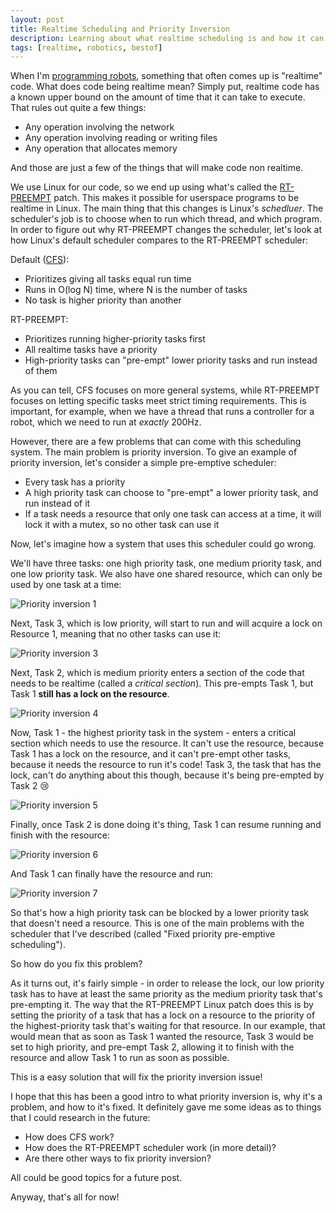 ```yaml
---
layout: post
title: Realtime Scheduling and Priority Inversion
description: Learning about what realtime scheduling is and how it can result in priority inversion
tags: [realtime, robotics, bestof]
---
```

When I'm [programming robots](http://www.citruscircuits.org/), something that often comes up is "realtime" code. What does code being realtime mean? Simply put, realtime code has a known upper bound on the amount of time that it can take to execute. That rules out quite a few things:

* Any operation involving the network
* Any operation involving reading or writing files
* Any operation that allocates memory

And those are just a few of the things that will make code non realtime.

We use Linux for our code, so we end up using what's called the [RT-PREEMPT](https://rt.wiki.kernel.org/index.php/Main_Page) patch. This makes it possible for userspace programs to be realtime in Linux. The main thing that this changes is Linux's _schedluer_. The scheduler's job is to choose when to run which thread, and which program. In order to figure out why RT-PREEMPT changes the scheduler, let's look at how Linux's default scheduler compares to the RT-PREEMPT scheduler:

Default ([CFS](https://en.wikipedia.org/wiki/Completely_Fair_Scheduler)):

* Prioritizes giving all tasks equal run time
* Runs in O(log N) time, where N is the number of tasks
* No task is higher priority than another

RT-PREEMPT:

* Prioritizes running higher-priority tasks first
* All realtime tasks have a priority
* High-priority tasks can "pre-empt" lower priority tasks and run instead of them

As you can tell, CFS focuses on more general systems, while RT-PREEMPT focuses on letting specific tasks meet strict timing requirements. This is important, for example, when we have a thread that runs a controller for a robot, which we need to run at _exactly_ 200Hz.

However, there are a few problems that can come with this scheduling system. The main problem is priority inversion. To give an example of priority inversion, let's consider a simple pre-emptive scheduler:

* Every task has a priority
* A high priority task can choose to "pre-empt" a lower priority task, and run instead of it
* If a task needs a resource that only one task can access at a time, it will lock it with a mutex, so no other task can use it

Now, let's imagine how a system that uses this scheduler could go wrong.

We'll have three tasks: one high priority task, one medium priority task, and one low priority task. We also have one shared resource, which can only be used by one task at a time:

<img src="../assets/priority_inversion/1.jpg" alt="Priority inversion 1">

Next, Task 3, which is low priority, will start to run and will acquire a lock on Resource 1, meaning that no other tasks can use it:

<img src="../assets/priority_inversion/3.jpg" alt="Priority inversion 3">

Next, Task 2, which is medium priority enters a section of the code that needs to be realtime (called a _critical section_). This pre-empts Task 1, but Task 1 **still has a lock on the resource**.

<img src="../assets/priority_inversion/4.jpg" alt="Priority inversion 4">

Now, Task 1 - the highest priority task in the system - enters a critical section which needs to use the resource. It can't use the resource, because Task 1 has a lock on the resource, and it can't pre-empt other tasks, because it needs the resource to run it's code! Task 3, the task that has the lock, can't do anything about this though, because it's being pre-empted by Task 2 :cry:

<img src="../assets/priority_inversion/5.jpg" alt="Priority inversion 5">

Finally, once Task 2 is done doing it's thing, Task 1 can resume running and finish with the resource:

<img src="../assets/priority_inversion/6.jpg" alt="Priority inversion 6">

And Task 1 can finally have the resource and run:

<img src="../assets/priority_inversion/7.jpg" alt="Priority inversion 7">

So that's how a high priority task can be blocked by a lower priority task that doesn't need a resource. This is one of the main problems with the scheduler that I've described (called "Fixed priority pre-emptive scheduling").

So how do you fix this problem?

As it turns out, it's fairly simple - in order to release the lock, our low priority task has to have at least the same priority as the medium priority task that's pre-empting it. The way that the RT-PREEMPT Linux patch does this is by setting the priority of a task that has a lock on a resource to the priority of the highest-priority task that's waiting for that resource. In our example, that would mean that as soon as Task 1 wanted the resource, Task 3 would be set to high priority, and pre-empt Task 2, allowing it to finish with the resource and allow Task 1 to run as soon as possible.

This is a easy solution that will fix the priority inversion issue!

I hope that this has been a good intro to what priority inversion is, why it's a problem, and how to it's fixed. It definitely gave me some ideas as to things that I could research in the future:

* How does CFS work?
* How does the RT-PREEMPT scheduler work (in more detail)?
* Are there other ways to fix priority inversion?

All could be good topics for a future post.

Anyway, that's all for now!
